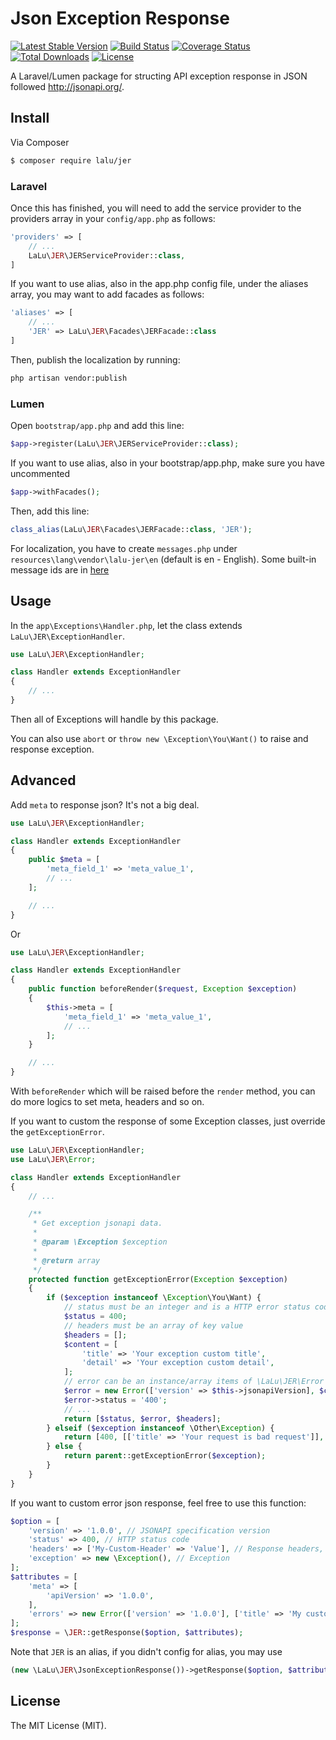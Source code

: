 # Json Exception Response

[![Latest Stable Version](https://img.shields.io/packagist/v/lalu/jer.svg)](https://packagist.org/packages/lalu/jer) [![Build Status](https://travis-ci.org/thanh-taro/lalu-jer.svg?branch=master)](https://travis-ci.org/thanh-taro/lalu-jer) [![Coverage Status](https://coveralls.io/repos/github/thanh-taro/lalu-jer/badge.svg?brand=master)](https://coveralls.io/github/thanh-taro/lalu-jer?brand=master) [![Total Downloads](https://poser.pugx.org/lalu/jer/downloads)](https://packagist.org/packages/lalu/jer) [![License](https://poser.pugx.org/lalu/jer/license)](https://packagist.org/packages/lalu/jer)

A Laravel/Lumen package for structing API exception response in JSON followed <http://jsonapi.org/>.

## Install

Via Composer

```bash
$ composer require lalu/jer
```

### Laravel

Once this has finished, you will need to add the service provider to the providers array in your `config/app.php` as follows:

```php
'providers' => [
    // ...
    LaLu\JER\JERServiceProvider::class,
]
```

If you want to use alias, also in the app.php config file, under the aliases array, you may want to add facades as follows:

```php
'aliases' => [
    // ...
    'JER' => LaLu\JER\Facades\JERFacade::class
]
```

Then, publish the localization by running:

```bash
php artisan vendor:publish
```

### Lumen

Open `bootstrap/app.php` and add this line:

```php
$app->register(LaLu\JER\JERServiceProvider::class);
```

If you want to use alias, also in your bootstrap/app.php, make sure you have uncommented

```php
$app->withFacades();
```

Then, add this line:

```php
class_alias(LaLu\JER\Facades\JERFacade::class, 'JER');
```

For localization, you have to create `messages.php` under `resources\lang\vendor\lalu-jer\en` (default is en - English). Some built-in message ids are in [here](https://github.com/thanh-taro/lalu-jer/blob/master/src/resources/lang/en/messages.php)


## Usage

In the `app\Exceptions\Handler.php`, let the class extends `LaLu\JER\ExceptionHandler`.

```php
use LaLu\JER\ExceptionHandler;

class Handler extends ExceptionHandler
{
    // ...
}
```

Then all of Exceptions will handle by this package.

You can also use `abort` or `throw new \Exception\You\Want()` to raise and response exception.

## Advanced

Add `meta` to response json? It's not a big deal.

```php
use LaLu\JER\ExceptionHandler;

class Handler extends ExceptionHandler
{
    public $meta = [
        'meta_field_1' => 'meta_value_1',
        // ...
    ];

    // ...
}
```


Or


```php
use LaLu\JER\ExceptionHandler;

class Handler extends ExceptionHandler
{
    public function beforeRender($request, Exception $exception)
    {
        $this->meta = [
            'meta_field_1' => 'meta_value_1',
            // ...
        ];
    }

    // ...
}
```

With `beforeRender` which will be raised before the `render` method, you can do more logics to set meta, headers and so on.


If you want to custom the response of some Exception classes, just override the `getExceptionError`.

```php
use LaLu\JER\ExceptionHandler;
use LaLu\JER\Error;

class Handler extends ExceptionHandler
{
    // ...

    /**
     * Get exception jsonapi data.
     *
     * @param \Exception $exception
     *
     * @return array
     */
    protected function getExceptionError(Exception $exception)
    {
        if ($exception instanceof \Exception\You\Want) {
            // status must be an integer and is a HTTP error status code
            $status = 400;
            // headers must be an array of key value
            $headers = [];
            $content = [
                'title' => 'Your exception custom title',
                'detail' => 'Your exception custom detail',
            ];
            // error can be an instance/array items of \LaLu\JER\Error or array of error array
            $error = new Error(['version' => $this->jsonapiVersion], $content);
            $error->status = '400';
            // ...
            return [$status, $error, $headers];
        } elseif ($exception instanceof \Other\Exception) {
            return [400, [['title' => 'Your request is bad request']], []];
        } else {
            return parent::getExceptionError($exception);
        }
    }
}
```

If you want to custom error json response, feel free to use this function:

```php
$option = [
    'version' => '1.0.0', // JSONAPI specification version
    'status' => 400, // HTTP status code
    'headers' => ['My-Custom-Header' => 'Value'], // Response headers,
    'exception' => new \Exception(), // Exception
];
$attributes = [
    'meta' => [
        'apiVersion' => '1.0.0',
    ],
    'errors' => new Error(['version' => '1.0.0'], ['title' => 'My custom error', 'detail' => 'This is an error response']), // Error content
];
$response = \JER::getResponse($option, $attributes);
```

Note that `JER` is an alias, if you didn't config for alias, you may use

```php
(new \LaLu\JER\JsonExceptionResponse())->getResponse($option, $attributes);
```


## License

The MIT License (MIT).
